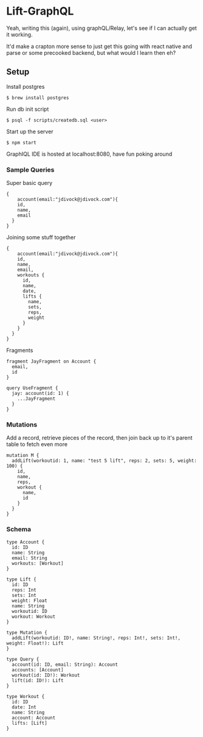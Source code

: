 # Lift-GraphQL

Yeah, writing this (again), using graphQL/Relay, let's see if I can actually get it working.

It'd make a crapton more sense to just get this going with react native and parse or some precooked backend, but what would I learn then eh?

## Setup

Install postgres
```
$ brew install postgres
```

Run db init script
```
$ psql -f scripts/createdb.sql <user>
```

Start up the server
```
$ npm start
```

GraphIQL IDE is hosted at localhost:8080, have fun poking around

### Sample Queries

Super basic query
```
{
	account(email:"jdivock@jdivock.com"){
    id,
    name,
    email
  }
}
```

Joining some stuff together
```
{
	account(email:"jdivock@jdivock.com"){
    id,
    name,
    email,
    workouts {
      id,
      name,
      date,
      lifts {
        name,
        sets,
        reps,
        weight
      }
    }
  }
}
```

Fragments
```
fragment JayFragment on Account {
  email,
  id
}

query UseFragment {
  jay: account(id: 1) {
    ...JayFragment
  }
}
```

### Mutations

Add a record, retrieve pieces of the record, then join back up to it's parent table to fetch even more
```
mutation M {
  addLift(workoutid: 1, name: "test 5 lift", reps: 2, sets: 5, weight: 100) {
    id,
    name,
    reps,
    workout {
      name,
      id
    }
  }
}
```

### Schema
```
type Account {
  id: ID
  name: String
  email: String
  workouts: [Workout]
}

type Lift {
  id: ID
  reps: Int
  sets: Int
  weight: Float
  name: String
  workoutid: ID
  workout: Workout
}

type Mutation {
  addLift(workoutid: ID!, name: String!, reps: Int!, sets: Int!, weight: Float!): Lift
}

type Query {
  account(id: ID, email: String): Account
  accounts: [Account]
  workout(id: ID!): Workout
  lift(id: ID!): Lift
}

type Workout {
  id: ID
  date: Int
  name: String
  account: Account
  lifts: [Lift]
}
```
